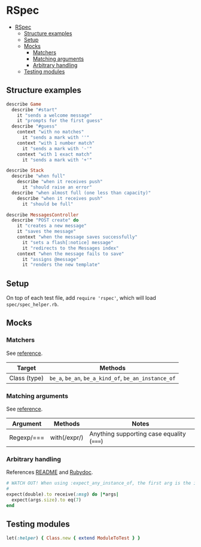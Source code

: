 # RSpec

- [RSpec](#rspec)
  - [Structure examples](#structure-examples)
  - [Setup](#setup)
  - [Mocks](#mocks)
    - [Matchers](#matchers)
    - [Matching arguments](#matching-arguments)
    - [Arbitrary handling](#arbitrary-handling)
  - [Testing modules](#testing-modules)

## Structure examples

```ruby
describe Game
  describe "#start"
    it "sends a welcome message"
    it "prompts for the first guess"
  describe "#guess"
    context "with no matches"
      it "sends a mark with ''"
    context "with 1 number match"
      it "sends a mark with '-'"
    context "with 1 exact match"
      it "sends a mark with '+'"

describe Stack
  describe "when full"
    describe "when it receives push"
      it "should raise an error"
  describe "when almost full (one less than capacity)"
    describe "when it receives push"
      it "should be full"

describe MessagesController
  describe "POST create" do
    it "creates a new message"
    it "saves the message"
    context "when the message saves successfully"
      it "sets a flash[:notice] message"
      it "redirects to the Messages index"
    context "when the message fails to save"
      it "assigns @message"
      it "renders the new template"
```

## Setup

On top of each test file, add `require 'rspec'`, which will load `spec/spec_helper.rb`.

## Mocks

### Matchers

See [reference](https://relishapp.com/rspec/rspec-expectations/docs/built-in-matchers/type-matchers).

 | Target       | Methods                                              |
 | ------------ | ---------------------------------------------------- |
 | Class (type) | `be_a`, `be_an`, `be_a_kind_of`, `be_an_instance_of` |

### Matching arguments

See [reference](https://relishapp.com/rspec/rspec-mocks/docs/setting-constraints/matching-arguments).

| Argument   | Methods      | Notes                                     |
| ---------- | ------------ | ----------------------------------------- |
| Regexp/=== | with(/expr/) | Anything supporting case equality (`===`) |

### Arbitrary handling

References [README](https://github.com/rspec/rspec-mocks#arbitrary-handling) and [Rubydoc](https://rubydoc.info/gems/rspec-mocks#arbitrary-handling).

```ruby
# WATCH OUT! When using :expect_any_instance_of, the first arg is the instance.
#
expect(double).to receive(:msg) do |*args|
  expect(args.size).to eq(7)
end
```

## Testing modules

```ruby
let(:helper) { Class.new { extend ModuleToTest } }
```
